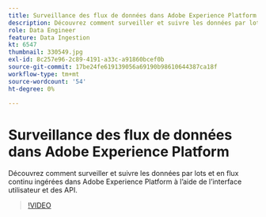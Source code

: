 ```yaml
---
title: Surveillance des flux de données dans Adobe Experience Platform
description: Découvrez comment surveiller et suivre les données par lots et par flux ingérées dans Adobe Experience Platform à l’aide de l’interface utilisateur et des API.
role: Data Engineer
feature: Data Ingestion
kt: 6547
thumbnail: 330549.jpg
exl-id: 8c257e96-2c89-4191-a33c-a91860bcef0b
source-git-commit: 17be24fe619139056a69190b98610644387ca18f
workflow-type: tm+mt
source-wordcount: '54'
ht-degree: 0%

---
```


# Surveillance des flux de données dans Adobe Experience Platform

Découvrez comment surveiller et suivre les données par lots et en flux continu ingérées dans Adobe Experience Platform à l’aide de l’interface utilisateur et des API.

>[!VIDEO](https://video.tv.adobe.com/v/3409475?quality=12&learn=on)
